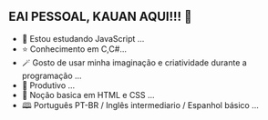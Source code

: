## EAI PESSOAL, KAUAN AQUI!!! 👋


- 🐉 Estou estudando JavaScript ...
- ⭐ Conhecimento em C,C#...
- 🪄 Gosto de usar minha imaginação e criatividade durante a programação ...
- 🐺 Produtivo ...
- 💬 Noção basica em HTML e CSS ...
- 🕮 Português PT-BR / Inglês intermediario / Espanhol básico ...
